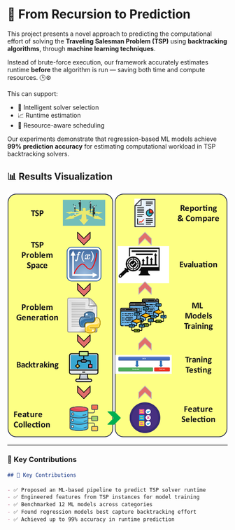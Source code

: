 # 🧠 From Recursion to Prediction

This project presents a novel approach to predicting the computational effort of solving the **Traveling Salesman Problem (TSP)** using **backtracking algorithms**, through **machine learning techniques**. 

Instead of brute-force execution, our framework accurately estimates runtime **before** the algorithm is run — saving both time and compute resources. 🕒⚙️

This can support:
- 🚀 Intelligent solver selection  
- 📈 Runtime estimation  
- 🧠 Resource-aware scheduling  

Our experiments demonstrate that regression-based ML models achieve **99% prediction accuracy** for estimating computational workload in TSP backtracking solvers.
## 📊 Results Visualization

![TSP Backtracking Prediction Results](./figures/figure1.jpg)


---

### 📌 Key Contributions  
```markdown
## 📌 Key Contributions

- ✅ Proposed an ML-based pipeline to predict TSP solver runtime
- ✅ Engineered features from TSP instances for model training
- ✅ Benchmarked 12 ML models across categories
- ✅ Found regression models best capture backtracking effort
- ✅ Achieved up to 99% accuracy in runtime prediction
